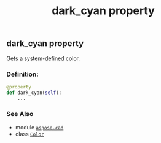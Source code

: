 ﻿---
title: dark_cyan property
second_title: Aspose.CAD for Python via .NET API References
description: 
type: docs
weight: 380
url: /aspose.cad/color/dark_cyan/
is_root: false
---

## dark_cyan property


Gets a system-defined color.
### Definition:
```python
@property
def dark_cyan(self):
    ...
```

### See Also
* module [`aspose.cad`](../../)
* class [`Color`](/cad/python-net/aspose.cad/color)
